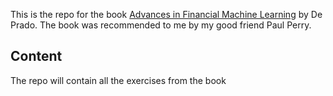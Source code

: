 This is the repo for the book [Advances in Financial Machine Learning](https://www.amazon.com/Advances-Financial-Machine-Learning-Marcos/dp/1119482089) by De Prado. The book was recommended to me by my good friend Paul Perry.

## Content

The repo will contain all the exercises from the book
